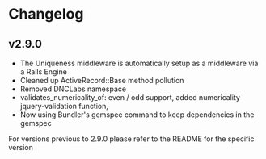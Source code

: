 # Changelog

## v2.9.0

- The Uniqueness middleware is automatically setup as a middleware via a Rails Engine
- Cleaned up ActiveRecord::Base method pollution
- Removed DNCLabs namespace
- validates_numericality_of: even / odd support, added numericality jquery-validation function, 
- Now using Bundler's gemspec command to keep dependencies in the gemspec

For versions previous to 2.9.0 please refer to the README for the specific version
